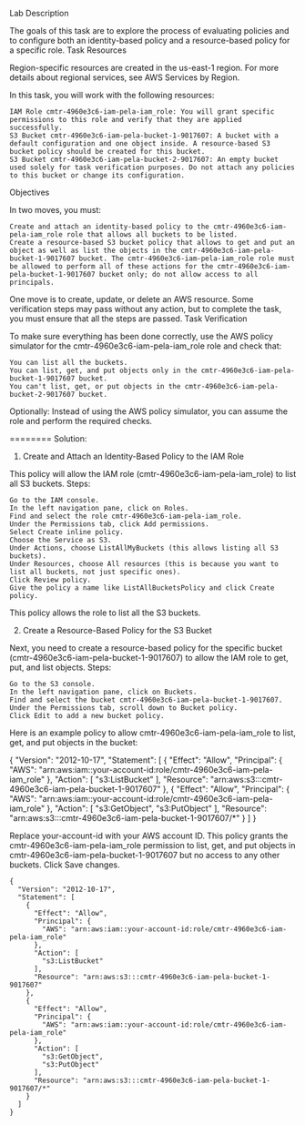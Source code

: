 Lab Description

The goals of this task are to explore the process of evaluating policies and to configure both an identity-based policy and a resource-based policy for a specific role.
Task Resources

Region-specific resources are created in the us-east-1 region. For more details about regional services, see AWS Services by Region.

In this task, you will work with the following resources:

    IAM Role cmtr-4960e3c6-iam-pela-iam_role: You will grant specific permissions to this role and verify that they are applied successfully.
    S3 Bucket cmtr-4960e3c6-iam-pela-bucket-1-9017607: A bucket with a default configuration and one object inside. A resource-based S3 bucket policy should be created for this bucket.
    S3 Bucket cmtr-4960e3c6-iam-pela-bucket-2-9017607: An empty bucket used solely for task verification purposes. Do not attach any policies to this bucket or change its configuration.

Objectives

In two moves, you must:

    Create and attach an identity-based policy to the cmtr-4960e3c6-iam-pela-iam_role role that allows all buckets to be listed.
    Create a resource-based S3 bucket policy that allows to get and put an object as well as list the objects in the cmtr-4960e3c6-iam-pela-bucket-1-9017607 bucket. The cmtr-4960e3c6-iam-pela-iam_role role must be allowed to perform all of these actions for the cmtr-4960e3c6-iam-pela-bucket-1-9017607 bucket only; do not allow access to all principals.

One move is to create, update, or delete an AWS resource. Some verification steps may pass without any action, but to complete the task, you must ensure that all the steps are passed.
Task Verification

To make sure everything has been done correctly, use the AWS policy simulator for the cmtr-4960e3c6-iam-pela-iam_role role and check that:

    You can list all the buckets.
    You can list, get, and put objects only in the cmtr-4960e3c6-iam-pela-bucket-1-9017607 bucket.
    You can't list, get, or put objects in the cmtr-4960e3c6-iam-pela-bucket-2-9017607 bucket.

Optionally: Instead of using the AWS policy simulator, you can assume the role and perform the required checks.

========
Solution: 
1. Create and Attach an Identity-Based Policy to the IAM Role

This policy will allow the IAM role (cmtr-4960e3c6-iam-pela-iam_role) to list all S3 buckets.
Steps:

    Go to the IAM console.
    In the left navigation pane, click on Roles.
    Find and select the role cmtr-4960e3c6-iam-pela-iam_role.
    Under the Permissions tab, click Add permissions.
    Select Create inline policy.
    Choose the Service as S3.
    Under Actions, choose ListAllMyBuckets (this allows listing all S3 buckets).
    Under Resources, choose All resources (this is because you want to list all buckets, not just specific ones).
    Click Review policy.
    Give the policy a name like ListAllBucketsPolicy and click Create policy.

This policy allows the role to list all the S3 buckets.

2. Create a Resource-Based Policy for the S3 Bucket

Next, you need to create a resource-based policy for the specific bucket (cmtr-4960e3c6-iam-pela-bucket-1-9017607) to allow the IAM role to get, put, and list objects.
Steps:

    Go to the S3 console.
    In the left navigation pane, click on Buckets.
    Find and select the bucket cmtr-4960e3c6-iam-pela-bucket-1-9017607.
    Under the Permissions tab, scroll down to Bucket policy.
    Click Edit to add a new bucket policy.

Here is an example policy to allow cmtr-4960e3c6-iam-pela-iam_role to list, get, and put objects in the bucket:


{
  "Version": "2012-10-17",
  "Statement": [
    {
      "Effect": "Allow",
      "Principal": {
        "AWS": "arn:aws:iam::your-account-id:role/cmtr-4960e3c6-iam-pela-iam_role"
      },
      "Action": [
        "s3:ListBucket"
      ],
      "Resource": "arn:aws:s3:::cmtr-4960e3c6-iam-pela-bucket-1-9017607"
    },
    {
      "Effect": "Allow",
      "Principal": {
        "AWS": "arn:aws:iam::your-account-id:role/cmtr-4960e3c6-iam-pela-iam_role"
      },
      "Action": [
        "s3:GetObject",
        "s3:PutObject"
      ],
      "Resource": "arn:aws:s3:::cmtr-4960e3c6-iam-pela-bucket-1-9017607/*"
    }
  ]
}

Replace your-account-id with your AWS account ID.
This policy grants the cmtr-4960e3c6-iam-pela-iam_role permission to list, get, and put objects in cmtr-4960e3c6-iam-pela-bucket-1-9017607 but no access to any other buckets.
Click Save changes.


```
{
  "Version": "2012-10-17",
  "Statement": [
    {
      "Effect": "Allow",
      "Principal": {
        "AWS": "arn:aws:iam::your-account-id:role/cmtr-4960e3c6-iam-pela-iam_role"
      },
      "Action": [
        "s3:ListBucket"
      ],
      "Resource": "arn:aws:s3:::cmtr-4960e3c6-iam-pela-bucket-1-9017607"
    },
    {
      "Effect": "Allow",
      "Principal": {
        "AWS": "arn:aws:iam::your-account-id:role/cmtr-4960e3c6-iam-pela-iam_role"
      },
      "Action": [
        "s3:GetObject",
        "s3:PutObject"
      ],
      "Resource": "arn:aws:s3:::cmtr-4960e3c6-iam-pela-bucket-1-9017607/*"
    }
  ]
}

```